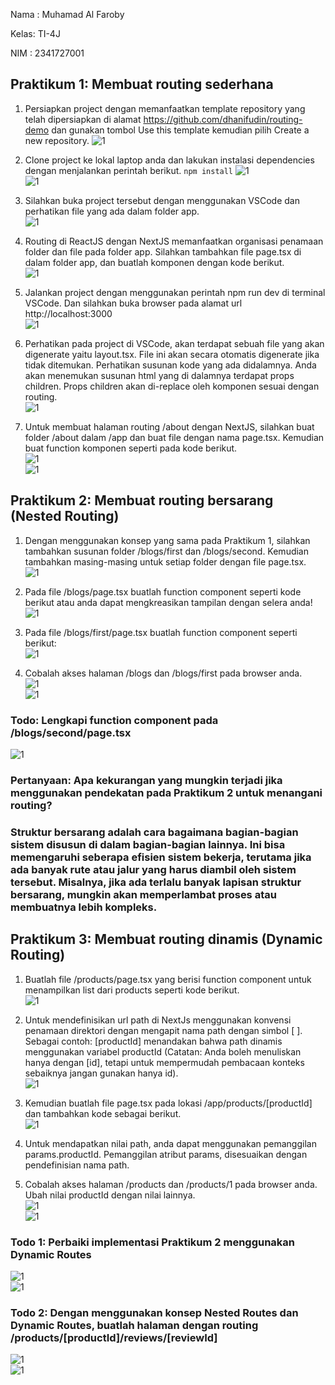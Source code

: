 Nama : Muhamad Al Faroby

Kelas: TI-4J

NIM  : 2341727001

## Praktikum 1: Membuat routing sederhana 

1. Persiapkan project dengan memanfaatkan template repository yang telah dipersiapkan di alamat https://github.com/dhanifudin/routing-demo dan gunakan tombol Use this template kemudian pilih Create a new repository.
    ![1](/routing-demo/images/Screenshot_520.png)

2. Clone project ke lokal laptop anda dan lakukan instalasi dependencies dengan menjalankan perintah berikut. `npm install`
    ![1](/routing-demo/images/Screenshot_499.png)<br>
    ![1](/routing-demo/images/Screenshot_521.png)<br>

3. Silahkan buka project tersebut dengan menggunakan VSCode dan perhatikan file yang ada dalam folder app.<br>
    ![1](/routing-demo/images/Screenshot_500.png)<br>

4. Routing di ReactJS dengan NextJS memanfaatkan organisasi penamaan folder dan file pada folder app. Silahkan tambahkan file page.tsx di dalam folder app, dan buatlah komponen dengan kode berikut.<br>
    ![1](/routing-demo/images/Screenshot_522.png)<br>

5. Jalankan project dengan menggunakan perintah npm run dev di terminal VSCode. Dan silahkan buka browser pada alamat url http://localhost:3000<br>
    ![1](/routing-demo/images/Screenshot_523.png)<br>

6. Perhatikan pada project di VSCode, akan terdapat sebuah file yang akan digenerate yaitu layout.tsx. File ini akan secara otomatis digenerate jika tidak ditemukan. Perhatikan susunan kode yang ada didalamnya. Anda akan menemukan susunan html yang di dalamnya terdapat props children. Props children akan di-replace oleh komponen sesuai dengan routing. <br>
    ![1](/routing-demo/images/Screenshot_524.png)<br>

7. Untuk membuat halaman routing /about dengan NextJS, silahkan buat folder /about dalam /app dan buat file dengan nama page.tsx. Kemudian buat function komponen seperti pada kode berikut.<br>
    ![1](/routing-demo/images/Screenshot_525.png)<br>
    ![1](/routing-demo/images/Screenshot_526.png)<br>

## Praktikum 2: Membuat routing bersarang (Nested Routing)
1. Dengan menggunakan konsep yang sama pada Praktikum 1, silahkan tambahkan susunan folder /blogs/first dan /blogs/second. Kemudian tambahkan masing-masing untuk setiap folder dengan file page.tsx.<br>
    ![1](/routing-demo/images/Screenshot_527.png)<br>

2. Pada file /blogs/page.tsx buatlah function component seperti kode berikut atau anda dapat mengkreasikan tampilan dengan selera anda!<br>
    ![1](/routing-demo/images/Screenshot_528.png)<br>

3. Pada file /blogs/first/page.tsx buatlah function component seperti berikut: <br>
    ![1](/routing-demo/images/Screenshot_531.png)<br>

4. Cobalah akses halaman /blogs dan /blogs/first pada browser anda.<br>
    ![1](/routing-demo/images/Screenshot_529.png)<br>
    ![1](/routing-demo/images/Screenshot_530.png)<br>

### Todo: Lengkapi function component pada /blogs/second/page.tsx
![1](/routing-demo/images/Screenshot_532.png)<br>

### Pertanyaan: Apa kekurangan yang mungkin terjadi jika menggunakan pendekatan pada Praktikum 2 untuk menangani routing?
### Struktur bersarang adalah cara bagaimana bagian-bagian sistem disusun di dalam bagian-bagian lainnya. Ini bisa memengaruhi seberapa efisien sistem bekerja, terutama jika ada banyak rute atau jalur yang harus diambil oleh sistem tersebut. Misalnya, jika ada terlalu banyak lapisan struktur bersarang, mungkin akan memperlambat proses atau membuatnya lebih kompleks. 


## Praktikum 3: Membuat routing dinamis (Dynamic Routing)
1. Buatlah file /products/page.tsx yang berisi function component untuk menampilkan list dari products seperti kode berikut.<br>
    ![1](/routing-demo/images/Screenshot_533.png)<br>

2. Untuk mendefinisikan url path di NextJs menggunakan konvensi penamaan direktori dengan mengapit nama path dengan simbol [ ]. Sebagai contoh: [productId] menandakan bahwa path dinamis menggunakan variabel productId (Catatan: Anda boleh menuliskan hanya dengan [id], tetapi untuk mempermudah pembacaan konteks sebaiknya jangan gunakan hanya id).<br>
    ![1](/routing-demo/images/Screenshot_534.png)<br>

3. Kemudian buatlah file page.tsx pada lokasi /app/products/[productId] dan tambahkan kode sebagai berikut.<br>
    ![1](/routing-demo/images/Screenshot_535.png)<br>

4. Untuk mendapatkan nilai path, anda dapat menggunakan pemanggilan params.productId. Pemanggilan atribut params, disesuaikan dengan pendefinisian nama path.

5. Cobalah akses halaman /products dan /products/1 pada browser anda. Ubah nilai productId dengan nilai lainnya. <br>
    ![1](/routing-demo/images/Screenshot_487.png)<br>
    ![1](/routing-demo/images/Screenshot_488.png)<br>

### Todo 1: Perbaiki implementasi Praktikum 2 menggunakan Dynamic Routes
![1](/routing-demo/images/Screenshot_491.png)<br>
![1](/routing-demo/images/Screenshot_493.png)<br>

### Todo 2: Dengan menggunakan konsep Nested Routes dan Dynamic Routes, buatlah halaman dengan routing /products/[productId]/reviews/[reviewId]
![1](/routing-demo/images/Screenshot_494.png)<br>
![1](/routing-demo/images/Screenshot_495.png)<br>








